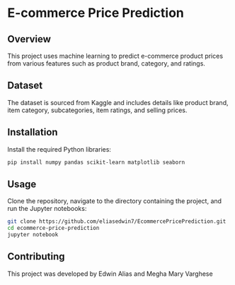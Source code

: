 # E-commerce Price Prediction

## Overview
This project uses machine learning to predict e-commerce product prices from various features such as product brand, category, and ratings.

## Dataset
The dataset is sourced from Kaggle and includes details like product brand, item category, subcategories, item ratings, and selling prices.

## Installation
Install the required Python libraries:
```bash
pip install numpy pandas scikit-learn matplotlib seaborn
```

## Usage
Clone the repository, navigate to the directory containing the project, and run the Jupyter notebooks:
```bash
git clone https://github.com/eliasedwin7/EcommercePricePrediction.git
cd ecommerce-price-prediction
jupyter notebook
```

## Contributing
This project was developed by Edwin Alias and Megha Mary Varghese
